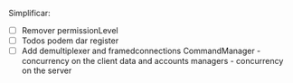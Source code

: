 Simplificar:
- [ ] Remover permissionLevel
- [ ] Todos podem dar register
- [ ] Add demultiplexer and framedconnections
CommandManager - concurrency on the client
data and accounts managers - concurrency on the server